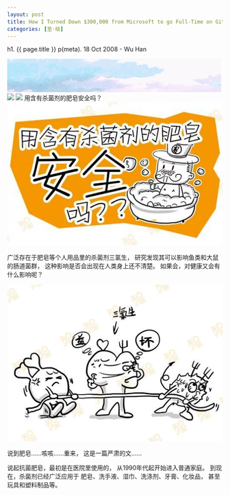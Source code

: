```yaml
---
layout: post
title: How I Turned Down $300,000 from Microsoft to go Full-Time on GitHub
categories: [至·绘]
---
```


h1. {{ page.title }}
p(meta). 18 Oct 2008 - Wu Han

<img class="" src="/images/zhihui/beepress-image-schedule-2-3-0-27496-1506616804.gif">
<img class="" src="/images/zhihui/beepress-image-schedule-2-3-0-27496-1506616805.png">
<img class="" src="/images/zhihui/beepress-image-schedule-2-3-0-27496-1506616805.gif" >
用含有杀菌剂的肥皂安全吗？
<img class="" src="/images/zhihui/beepress-image-schedule-2-3-0-27496-1506616805.jpeg" >

广泛存在于肥皂等个人用品里的杀菌剂三氯生，
研究发现其可以影响鱼类和大鼠的肠道菌群，
这种影响是否会出现在人类身上还不清楚。
如果会，对健康又会有什么影响呢？


<img class="" src="/images/zhihui/beepress-image-schedule-2-3-0-27496-1506616805-1.jpeg" >

说到肥皂……咳咳……重来，
这是一篇严肃的文……

说起抗菌肥皂，最初是在医院里使用的，
从1990年代起开始进入普通家庭。
到现在，杀菌剂已经广泛应用于
肥皂、洗手液、湿巾、洗涤剂、牙膏、化妆品，
甚至玩具和塑料制品等。


